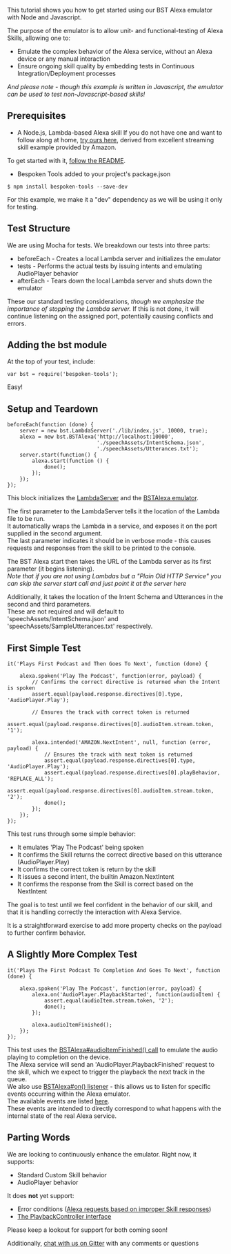 This tutorial shows you how to get started using our BST Alexa emulator with Node and Javascript.  

The purpose of the emulator is to allow unit- and functional-testing of Alexa Skills, 
allowing one to:
* Emulate the complex behavior of the Alexa service, without an Alexa device or any manual interaction
* Ensure ongoing skill quality by embedding tests in Continuous Integration/Deployment processes

*And please note - though this example is written in Javascript, the emulator can be used to test non-Javascript-based skills!*

## Prerequisites

* A Node.js, Lambda-based Alexa skill
If you do not have one and want to follow along at home, [try ours here](https://github.com/bespoken/skill-sample-nodejs-audio-player),
derived from excellent streaming skill example provided by Amazon.

To get started with it, [follow the README](https://github.com/bespoken/skill-sample-nodejs-audio-player/README.md).

* Bespoken Tools added to your project's package.json
```
$ npm install bespoken-tools --save-dev
```

For this example, we make it a "dev" dependency as we will be using it only for testing.

## Test Structure

We are using Mocha for tests. We breakdown our tests into three parts:
* beforeEach - Creates a local Lambda server and initializes the emulator
* tests - Performs the actual tests by issuing intents and emulating AudioPlayer behavior
* afterEach - Tears down the local Lambda server and shuts down the emulator

These our standard testing considerations, *though we emphasize the importance of stopping the Lambda server.*
If this is not done, it will continue listening on the assigned port, potentially causing conflicts and errors.

## Adding the bst module
At the top of your test, include:
```
var bst = require('bespoken-tools');
```

Easy!

## Setup and Teardown

```
beforeEach(function (done) {
    server = new bst.LambdaServer('./lib/index.js', 10000, true);
    alexa = new bst.BSTAlexa('http://localhost:10000',
                             './speechAssets/IntentSchema.json',
                             './speechAssets/Utterances.txt');
    server.start(function() {
        alexa.start(function () {
            done();
        });
    });
});
```

This block initializes the [LambdaServer](../api/classes/lambdaserver.html) and the [BSTAlexa emulator](../api/classes/bstalexa.html).

The first parameter to the LambdaServer tells it the location of the Lambda file to be run.  
It automatically wraps the Lambda in a service, and exposes it on the port supplied in the second argument.  
The last parameter indicates it should be in verbose mode - this causes requests and responses from the skill to be printed to the console.

The BST Alexa start then takes the URL of the Lambda server as its first parameter (it begins listening).  
*Note that if you are not using Lambdas but a "Plain Old HTTP Service" you can skip the server start call and just point it at the server here*

Additionally, it takes the location of the Intent Schema and Utterances in the second and third parameters.  
These are not required and will default to 'speechAssets/IntentSchema.json' and 'speechAssets/SampleUtterances.txt' respectively.

## First Simple Test

```
it('Plays First Podcast and Then Goes To Next', function (done) {

    alexa.spoken('Play The Podcast', function(error, payload) {
        // Confirms the correct directive is returned when the Intent is spoken
        assert.equal(payload.response.directives[0].type, 'AudioPlayer.Play');
        
        // Ensures the track with correct token is returned
        assert.equal(payload.response.directives[0].audioItem.stream.token, '1');

        alexa.intended('AMAZON.NextIntent', null, function (error, payload) {
            // Ensures the track with next token is returned    
            assert.equal(payload.response.directives[0].type, 'AudioPlayer.Play');
            assert.equal(payload.response.directives[0].playBehavior, 'REPLACE_ALL');
            assert.equal(payload.response.directives[0].audioItem.stream.token, '2');
            done();
        });
    });
});
```

This test runs through some simple behavior:
* It emulates 'Play The Podcast' being spoken
* It confirms the Skill returns the correct directive based on this utterance (AudioPlayer.Play)
* It confirms the correct token is return by the skill
* It issues a second intent, the builtin Amazon.NextIntent
* It confirms the response from the Skill is correct based on the NextIntent

The goal is to test until we feel confident in the behavior of our skill, and that it is handling correctly the interaction with Alexa Service.

It is a straightforward exercise to add more property checks on the payload to further confirm behavior.

## A Slightly More Complex Test

```
it('Plays The First Podcast To Completion And Goes To Next', function (done) {

    alexa.spoken('Play The Podcast', function(error, payload) {
        alexa.on('AudioPlayer.PlaybackStarted', function(audioItem) {
            assert.equal(audioItem.stream.token, '2');
            done();
        });

        alexa.audioItemFinished();
    });
});
```

This test uses the [BSTAlexa#audioItemFinished() call](../api/classes/bstalexa.html#audioitemfinished) 
to emulate the audio playing to completion on the device.  
The Alexa service will send an 'AudioPlayer.PlaybackFinished' request to the skill, which we expect to trigger the playback the next track in the queue.  
We also use [BSTAlexa#on() listener](../api/classes/bstalexa.html#on) - this allows us to listen for specific events occurring within the Alexa emulator.  
The available events are listed [here](../api/classes/bstalexaevents.html).  
These events are intended to directly correspond to what happens with the internal state of the real Alexa service.

## Parting Words
We are looking to continuously enhance the emulator. Right now, it supports:
* Standard Custom Skill behavior
* AudioPlayer behavior

It does **not** yet support:
* Error conditions ([Alexa requests based on improper Skill responses](https://developer.amazon.com/public/solutions/alexa/alexa-skills-kit/docs/custom-audioplayer-interface-reference#systemexceptionencountered-request))
* [The PlaybackController interface](https://developer.amazon.com/public/solutions/alexa/alexa-skills-kit/docs/custom-playbackcontroller-interface-reference)

Please keep a lookout for support for both coming soon!

Additionally, [chat with us on Gitter](https://gitter.im/bespoken/bst) with any comments or questions